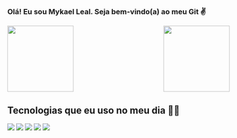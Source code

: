 ### Olá! Eu sou Mykael Leal. Seja bem-vindo(a) ao meu Git ✌️

<div style="display: flex; justify-content: space-between">
  <a href="https://github.com/anuraghazra/github-readme-stats">
    <img height=150 src="https://github-readme-stats.vercel.app/api?username=MykaelLeal&theme=tokyonight" />
  </a>
  <a href="https://github.com/anuraghazra/convoychat">
    <img height=150 src="https://github-readme-stats.vercel.app/api/top-langs?username=MykaelLeal&layout=compact&langs_count=8&card_width=320&theme=tokyonight" />
  </a>
</div>

## Tecnologias que eu uso no meu dia 🧑‍💻

<div style="display: inline-block; justify-content: space-between" >
  <img src = "https://img.shields.io/badge/Python-3776AB?style=for-the-badge&logo=python&logoColor=white" />
  <img src = "https://img.shields.io/badge/React-20232A?style=for-the-badge&logo=react&logoColor=61DAFB" />
  <img src = "https://img.shields.io/badge/JavaScript-F7DF1E?style=for-the-badge&logo=javascript&logoColor=black" />
  <img src = "https://img.shields.io/badge/Node.js-43853D?style=for-the-badge&logo=node.js&logoColor=white" />
  <img src = "https://img.shields.io/badge/MongoDB-4EA94B?style=for-the-badge&logo=mongodb&logoColor=white" />
</div>







 
